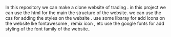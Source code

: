 In this repository we can make a clone website of trading .
in this project we can use the html for the main the structure of the website.
we can use the css for adding the styles on the website .
use some libaray for add icons on the website lke fontawesome , remix icon , etc 
use the google fonts for add styling of the font family of the website..
